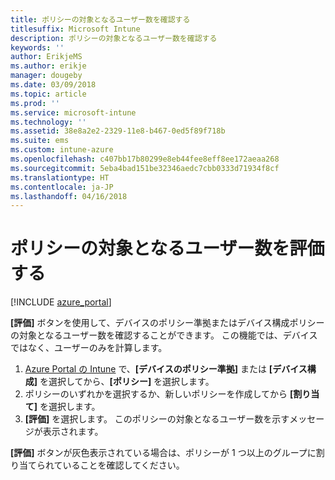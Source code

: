 ```yaml
---
title: ポリシーの対象となるユーザー数を確認する
titlesuffix: Microsoft Intune
description: ポリシーの対象となるユーザー数を確認する
keywords: ''
author: ErikjeMS
ms.author: erikje
manager: dougeby
ms.date: 03/09/2018
ms.topic: article
ms.prod: ''
ms.service: microsoft-intune
ms.technology: ''
ms.assetid: 38e8a2e2-2329-11e8-b467-0ed5f89f718b
ms.suite: ems
ms.custom: intune-azure
ms.openlocfilehash: c407bb17b80299e8eb44fee8eff8ee172aeaa268
ms.sourcegitcommit: 5eba4bad151be32346aedc7cbb0333d71934f8cf
ms.translationtype: HT
ms.contentlocale: ja-JP
ms.lasthandoff: 04/16/2018
---
```

# <a name="evaluate-how-many-users-are-targeted-by-a-policy"></a>ポリシーの対象となるユーザー数を評価する
[!INCLUDE [azure_portal](./includes/azure_portal.md)]

**[評価]** ボタンを使用して、デバイスのポリシー準拠またはデバイス構成ポリシーの対象となるユーザー数を確認することができます。 この機能では、デバイスではなく、ユーザーのみを計算します。

1.  [Azure Portal の Intune](https://aka.ms/intuneportal) で、**[デバイスのポリシー準拠]** または **[デバイス構成]** を選択してから、**[ポリシー]** を選択します。
2.  ポリシーのいずれかを選択するか、新しいポリシーを作成してから **[割り当て]** を選択します。
3.  **[評価]** を選択します。 このポリシーの対象となるユーザー数を示すメッセージが表示されます。

**[評価]** ボタンが灰色表示されている場合は、ポリシーが 1 つ以上のグループに割り当てられていることを確認してください。

